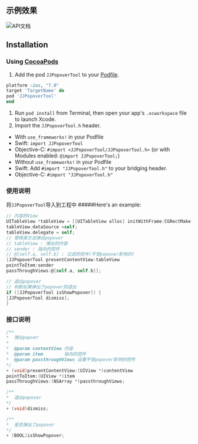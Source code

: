 ## 示例效果
![API文档](../1.gif)
## Installation
### Using [CocoaPods](http://cocoapods.org)

1.	Add the pod `JJPopoverTool` to your [Podfile](http://guides.cocoapods.org/using/the-podfile.html).

```ruby
platform :ios, "7.0"
target 'TargetName' do
pod 'JJPopoverTool'
end
```
1.	Run `pod install` from Terminal, then open your app's `.xcworkspace` file to launch Xcode.
1.	Import the `JJPopoverTool.h` header.
* With `use_frameworks!` in your Podfile
* Swift: `import JJPopoverTool`
* Objective-C: `#import <JJPopoverTool/JJPopoverTool.h>` (or with Modules enabled: `@import JJPopoverTool;`)
* Without `use_frameworks!` in your Podfile
* Swift: Add `#import "JJPopoverTool.h"` to your bridging header.
* Objective-C: `#import "JJPopoverTool.h"`

### 使用说明
将`JJPopoverTool`导入到工程中
#####Here's an example:

```objective-c
// 内容的View
UITableView *tableView = [[UITableView alloc] initWithFrame:CGRectMake(0, 0, 140, 44 * 3)];
tableView.dataSource =self;
tableView.delegate = self;
// 使用类方法弹出popover
// tableView : 弹出的内容
// sender : 指向的控件
// @[self.a, self.b] : 过滤的控件(不受popover影响的)
[JJPopoverTool presentContentView:tableView
pointToItem:sender
passThroughViews:@[self.a, self.b]];

// 退出popover
// 判断如果弹出了popover则退出
if ([JJPopoverTool isShowPopover]) {
[JJPopoverTool dismiss];
}

```
### 接口说明
```objective-c
/**
*  弹出popver
*
*  @param contentView 内容
*  @param item        指向的控件
*  @param passthroughViews 设置不受popover影响的控件
*/
+ (void)presentContentView:(UIView *)contentView
pointToItem:(UIView *)item
passThroughViews:(NSArray *)passthroughViews;

/**
*  退出popover
*/
+ (void)dismiss;

/**
*  是否弹出了popover
*/
+ (BOOL)isShowPopover;
```